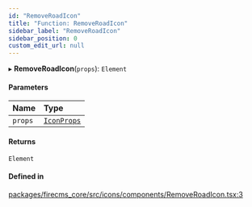 ```yaml
---
id: "RemoveRoadIcon"
title: "Function: RemoveRoadIcon"
sidebar_label: "RemoveRoadIcon"
sidebar_position: 0
custom_edit_url: null
---
```


▸ **RemoveRoadIcon**(`props`): `Element`

#### Parameters

| Name | Type |
| :------ | :------ |
| `props` | [`IconProps`](../types/IconProps.md) |

#### Returns

`Element`

#### Defined in

[packages/firecms_core/src/icons/components/RemoveRoadIcon.tsx:3](https://github.com/FireCMSco/firecms/blob/d45f3739/packages/firecms_core/src/icons/components/RemoveRoadIcon.tsx#L3)
